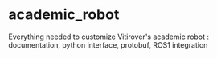 # academic_robot
Everything needed to customize Vitirover's academic robot : documentation, python interface, protobuf, ROS1 integration
